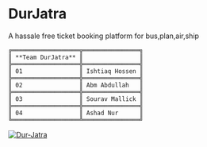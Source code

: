 # DurJatra

A hassale free ticket booking platform for bus,plan,air,ship
```
╔═══════════════════╦════════════════╗
║ **Team DurJatra** ║                ║
╠═══════════════════╬════════════════╣
║ 01                ║ Ishtiaq Hossen ║
╠═══════════════════╬════════════════╣
║ 02                ║ Abm Abdullah   ║
╠═══════════════════╬════════════════╣
║ 03                ║ Sourav Mallick ║
╠═══════════════════╬════════════════╣
║ 04                ║ Ashad Nur      ║
╚═══════════════════╩════════════════╝
```
[![Dur-Jatra](https://img.youtube.com/vi/yIwzqUaRGQk/0.jpg)](https://www.youtube.com/watch?v=yIwzqUaRGQk)
